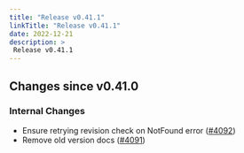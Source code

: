 ```yaml
---
title: "Release v0.41.1"
linkTitle: "Release v0.41.1"
date: 2022-12-21
description: >
 Release v0.41.1
---
```


## Changes since v0.41.0
### Internal Changes

* Ensure retrying revision check on NotFound error ([#4092](https://github.com/pipe-cd/pipecd/pull/4092))
* Remove old version docs ([#4091](https://github.com/pipe-cd/pipecd/pull/4091))
